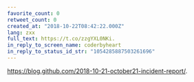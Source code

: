 ```yaml
---
favorite_count: 0
retweet_count: 0
created_at: "2018-10-22T08:42:22.000Z"
lang: zxx
full_text: https://t.co/zzgYXL0NKi.
in_reply_to_screen_name: coderbyheart
in_reply_to_status_id_str: "1054285887503261696"
---
```


<https://blog.github.com/2018-10-21-october21-incident-report/>.
